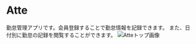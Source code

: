# Atte
勤怠管理アプリです。会員登録することで勤怠情報を記録できます。
また、日付別に勤怠の記録を閲覧することができます。
![Atteトップ画像](https://github.com/riechii/20231101_atte/blob/main/Atteトップ画像.png)
